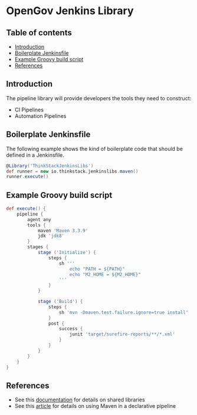 # OpenGov Jenkins Library

## Table of contents

<!-- toc -->

- [Introduction](#introduction)
- [Boilerplate Jenkinsfile](#boilerplate-jenkinsfile)
- [Example Groovy build script](#example-groovy-build-script)
- [References](#references)

<!-- tocstop -->

## Introduction
The pipeline library will provide developers the tools they need to construct:
 - CI Pipelines
 - Automation Pipelines

## Boilerplate Jenkinsfile
The following example shows the kind of boilerplate code that should be defined in a Jenkinsfile.
```groovy
@Library('ThinkStackJenkinsLibs')
def runner = new io.thinkstack.jenkinslibs.maven()
runner.execute()
```

## Example Groovy build script
```groovy
def execute() {
	pipeline {
	    agent any
	    tools {
	        maven 'Maven 3.3.9'
	        jdk 'jdk8'
	    }
	    stages {
	        stage ('Initialize') {
	            steps {
	                sh '''
	                    echo "PATH = ${PATH}"
	                    echo "M2_HOME = ${M2_HOME}"
	                '''
	            }
	        }

	        stage ('Build') {
	            steps {
	                sh 'mvn -Dmaven.test.failure.ignore=true install'
	            }
	            post {
	                success {
	                    junit 'target/surefire-reports/**/*.xml'
	                }
	            }
	        }
	    }
	}
}
```

## References
* See this [documentation](https://jenkins.io/doc/book/pipeline/shared-libraries/) for details on shared libraries
* See this [article](https://jenkins.io/blog/2017/02/07/declarative-maven-project/) for details on using Maven in a declarative pipeline

